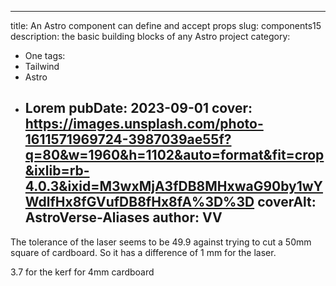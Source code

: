 ---

title: An Astro component can define and accept props
slug: components15
description: the basic building blocks of any Astro project
category:

- One
  tags:
- Tailwind
- Astro
- Lorem
  pubDate: 2023-09-01
  cover: https://images.unsplash.com/photo-1611571969724-3987039ae55f?q=80&w=1960&h=1102&auto=format&fit=crop&ixlib=rb-4.0.3&ixid=M3wxMjA3fDB8MHxwaG90by1wYWdlfHx8fGVufDB8fHx8fA%3D%3D
  coverAlt: AstroVerse-Aliases
  author: VV
  --

The tolerance of the laser seems to be 49.9 against trying to cut a 50mm square of cardboard.
So it has a difference of 1 mm for the laser.

3.7 for the kerf for 4mm cardboard
